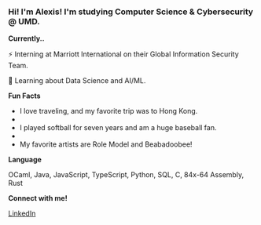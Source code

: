 ### Hi! I'm Alexis! I'm studying Computer Science & Cybersecurity @ UMD.

**Currently..**

⚡️ Interning at Marriott International on their Global Information Security Team.

🪽 Learning about Data Science and AI/ML.

**Fun Facts**

- I love traveling, and my favorite trip was to Hong Kong.
- 
- I played softball for seven years and am a huge baseball fan.
- 
- My favorite artists are Role Model and Beabadoobee!

**Language**

OCaml, Java, JavaScript, TypeScript, Python, SQL, C, 84x-64 Assembly, Rust

**Connect with me!**

[LinkedIn](https://www.linkedin.com/in/alexis-tungcod-982624326/)

<!--
**atungcod/atungcod** is a ✨ _special_ ✨ repository because its `README.md` (this file) appears on your GitHub profile.

Here are some ideas to get you started:

- 🔭 I’m currently working on ...
- 🌱 I’m currently learning ...
- 👯 I’m looking to collaborate on ...
- 🤔 I’m looking for help with ...
- 💬 Ask me about ...
- 📫 How to reach me: ...
- 😄 Pronouns: ...
- ⚡ Fun fact: ...
-->
